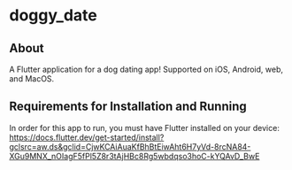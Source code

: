 # doggy_date

## About
A Flutter application for a dog dating app!
Supported on iOS, Android, web, and MacOS.

## Requirements for Installation and Running
In order for this app to run, you must have Flutter installed on your device:
https://docs.flutter.dev/get-started/install?gclsrc=aw.ds&gclid=CjwKCAiAuaKfBhBtEiwAht6H7yVd-8rcNA84-XGu9MNX_nOIagF5fPl5Z8r3tAjHBc8Rg5wbdqso3hoC-kYQAvD_BwE


